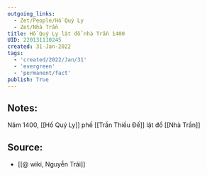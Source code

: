 ```yaml
---
outgoing_links:
  - Zet/People/Hồ Quý Ly
  - Zet/Nhà Trần
title: Hồ Quý Ly lật đổ nhà Trần 1400
UID: 220131110245
created: 31-Jan-2022
tags:
  - 'created/2022/Jan/31'
  - 'evergreen'
  - 'permanent/fact'
publish: True
---
```

## Notes:
Năm 1400, [[Hồ Quý Ly]] phế [[Trần Thiếu Đế]] lật đổ [[Nhà Trần]]

## Source:
- [[@ wiki, Nguyễn Trãi]]


